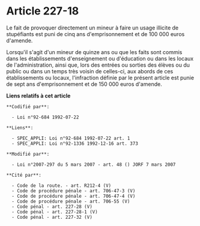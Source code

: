 # Article 227-18

Le fait de provoquer directement un mineur à faire un usage illicite de stupéfiants est puni de cinq ans d'emprisonnement et
de 100 000 euros d'amende.

Lorsqu'il s'agit d'un mineur de quinze ans ou que les faits sont commis dans les établissements d'enseignement ou d'éducation
ou dans les locaux de l'administration, ainsi que, lors des entrées ou sorties des élèves ou du public ou dans un temps très
voisin de celles-ci, aux abords de ces établissements ou locaux, l'infraction définie par le présent article est punie de
sept ans d'emprisonnement et de 150 000 euros d'amende.

**Liens relatifs à cet article**

	**Codifié par**:

	  - Loi n°92-684 1992-07-22

	**Liens**:

	  - SPEC_APPLI: Loi n°92-684 1992-07-22 art. 1
	  - SPEC_APPLI: Loi n°92-1336 1992-12-16 art. 373

	**Modifié par**:

	  - Loi n°2007-297 du 5 mars 2007 - art. 48 () JORF 7 mars 2007

	**Cité par**:

	  - Code de la route. - art. R212-4 (V)
	  - Code de procédure pénale - art. 706-47-3 (V)
	  - Code de procédure pénale - art. 706-47-4 (V)
	  - Code de procédure pénale - art. 706-55 (V)
	  - Code pénal - art. 227-28 (V)
	  - Code pénal - art. 227-28-1 (V)
	  - Code pénal - art. 227-32 (V)
